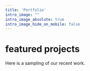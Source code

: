 ```yaml
---
title: 'Portfolio'
intro_image: ""
intro_image_absolute: true
intro_image_hide_on_mobile: false
---
```


# featured projects

Here is a sampling of our recent&nbsp;work.